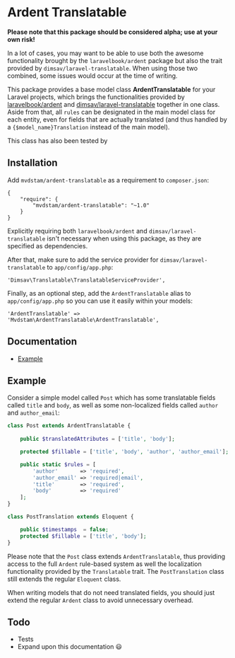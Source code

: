 Ardent Translatable
======

**Please note that this package should be considered alpha; use at your own risk!**

In a lot of cases, you may want to be able to use both the awesome functionality brought by the `laravelbook/ardent` package but also the trait provided by `dimsav/laravel-translatable`. When using those two combined, some issues would occur at the time of writing.

This package provides a base model class **ArdentTranslatable** for your Laravel projects, which brings the functionalities provided by [laravelbook/ardent](https://github.com/laravelbook/ardent) and [dimsav/laravel-translatable](https://github.com/dimsav/laravel-translatable) together in one class.
Aside from that, all `rules` can be designated in the main model class for each entity, even for fields that are actually translated (and thus handled by a `{$model_name}Translation` instead of the main model).

This class has also been tested by 

## Installation

Add `mvdstam/ardent-translatable` as a requirement to `composer.json`:

```
{
    "require": {
        "mvdstam/ardent-translatable": "~1.0"
    }
}
```

Explicitly requiring both `laravelbook/ardent` and `dimsav/laravel-translatable` isn't necessary when using this package, as they are specified as dependencies.

After that, make sure to add the service provider for `dimsav/laravel-translatable` to `app/config/app.php`:

```
'Dimsav\Translatable\TranslatableServiceProvider',
```

Finally, as an optional step, add the `ArdentTranslatable` alias to `app/config/app.php` so you can use it easily within your models:

```
'ArdentTranslatable' => 'Mvdstam\ArdentTranslatable\ArdentTranslatable',
```

## Documentation

* [Example](#example)

## Example

Consider a simple model called `Post` which has some translatable fields called `title` and `body`, as well as some non-localized fields called `author` and `author_email`:

```php
class Post extends ArdentTranslatable {
	
	public $translatedAttributes = ['title', 'body'];

	protected $fillable = ['title', 'body', 'author', 'author_email'];

	public static $rules = [
		'author'       => 'required',
		'author_email' => 'required|email',
		'title'        => 'required',
		'body'         => 'required'
	];
}

class PostTranslation extends Eloquent {

	public $timestamps  = false;
	protected $fillable = ['title', 'body'];	
}
```

Please note that the `Post` class extends `ArdentTranslatable`, thus providing access to the full `Ardent` rule-based system as well the localization functionality provided by the `Translatable` trait. The `PostTranslation` class still extends the regular `Eloquent` class.

When writing models that do not need translated fields, you should just extend the regular `Ardent` class to avoid unnecessary overhead.

## Todo
* Tests
* Expand upon this documentation :smiley: